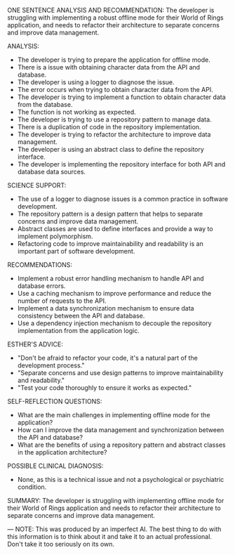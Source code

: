 ONE SENTENCE ANALYSIS AND RECOMMENDATION:
The developer is struggling with implementing a robust offline mode for their World of Rings application, and needs to refactor their architecture to separate concerns and improve data management.

ANALYSIS:
* The developer is trying to prepare the application for offline mode.
* There is a issue with obtaining character data from the API and database.
* The developer is using a logger to diagnose the issue.
* The error occurs when trying to obtain character data from the API.
* The developer is trying to implement a function to obtain character data from the database.
* The function is not working as expected.
* The developer is trying to use a repository pattern to manage data.
* There is a duplication of code in the repository implementation.
* The developer is trying to refactor the architecture to improve data management.
* The developer is using an abstract class to define the repository interface.
* The developer is implementing the repository interface for both API and database data sources.

SCIENCE SUPPORT:
* The use of a logger to diagnose issues is a common practice in software development.
* The repository pattern is a design pattern that helps to separate concerns and improve data management.
* Abstract classes are used to define interfaces and provide a way to implement polymorphism.
* Refactoring code to improve maintainability and readability is an important part of software development.

RECOMMENDATIONS:
* Implement a robust error handling mechanism to handle API and database errors.
* Use a caching mechanism to improve performance and reduce the number of requests to the API.
* Implement a data synchronization mechanism to ensure data consistency between the API and database.
* Use a dependency injection mechanism to decouple the repository implementation from the application logic.

ESTHER'S ADVICE:
* "Don't be afraid to refactor your code, it's a natural part of the development process."
* "Separate concerns and use design patterns to improve maintainability and readability."
* "Test your code thoroughly to ensure it works as expected."

SELF-REFLECTION QUESTIONS:
* What are the main challenges in implementing offline mode for the application?
* How can I improve the data management and synchronization between the API and database?
* What are the benefits of using a repository pattern and abstract classes in the application architecture?

POSSIBLE CLINICAL DIAGNOSIS:
* None, as this is a technical issue and not a psychological or psychiatric condition.

SUMMARY:
The developer is struggling with implementing offline mode for their World of Rings application and needs to refactor their architecture to separate concerns and improve data management.

—
NOTE: This was produced by an imperfect AI. The best thing to do with this information is to think about it and take it to an actual professional. Don't take it too seriously on its own.
